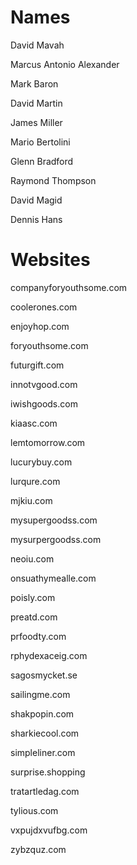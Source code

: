# Names


David Mavah

Marcus Antonio Alexander

Mark Baron

David Martin

James Miller

Mario Bertolini

Glenn Bradford

Raymond Thompson

David Magid

Dennis Hans


# Websites




companyforyouthsome.com

coolerones.com

enjoyhop.com

foryouthsome.com

futurgift.com

innotvgood.com

iwishgoods.com

kiaasc.com

lemtomorrow.com

lucurybuy.com

lurqure.com

mjkiu.com

mysupergoodss.com

mysurpergoodss.com

neoiu.com

onsuathymealle.com

poisly.com

preatd.com

prfoodty.com

rphydexaceig.com

sagosmycket.se

sailingme.com

shakpopin.com

sharkiecool.com

simpleliner.com

surprise.shopping

tratartledag.com

tylious.com

vxpujdxvufbg.com

zybzquz.com
